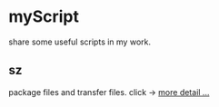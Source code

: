 # myScript
share some useful scripts in my work.
## sz
package files and transfer files.
click -> [more detail ...](https://github.com/zzjack/myScript/blob/master/sendFile/README.md)


